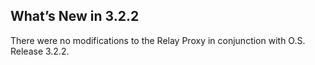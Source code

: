 ## What’s New in 3.2.2

There were no modifications to the Relay Proxy in conjunction with O.S. Release 3.2.2.
